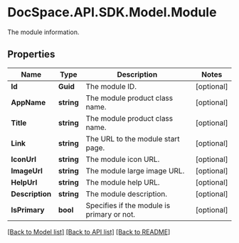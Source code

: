 # DocSpace.API.SDK.Model.Module
The module information.

## Properties

Name | Type | Description | Notes
------------ | ------------- | ------------- | -------------
**Id** | **Guid** | The module ID. | [optional] 
**AppName** | **string** | The module product class name. | [optional] 
**Title** | **string** | The module product class name. | [optional] 
**Link** | **string** | The URL to the module start page. | [optional] 
**IconUrl** | **string** | The module icon URL. | [optional] 
**ImageUrl** | **string** | The module large image URL. | [optional] 
**HelpUrl** | **string** | The module help URL. | [optional] 
**Description** | **string** | The module description. | [optional] 
**IsPrimary** | **bool** | Specifies if the module is primary or not. | [optional] 

[[Back to Model list]](../README.md#documentation-for-models) [[Back to API list]](../README.md#documentation-for-api-endpoints) [[Back to README]](../README.md)

